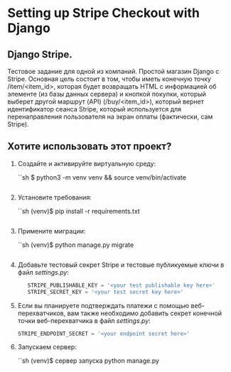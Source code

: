 # Setting up Stripe Checkout with Django
## Django Stripe.

Тестовое задание для одной из компаний. Простой магазин Django с Stripe. Основная цель состоит в том, чтобы иметь конечную точку /item/<item_id>, которая будет возвращать HTML с информацией об элементе (из базы данных сервера) и кнопкой покупки, который выберет другой маршрут (API) (/buy/<item_id>), который вернет идентификатор сеанса Stripe, который используется для перенаправления пользователя на экран оплаты (фактически, сам Stripe).

## Хотите использовать этот проект?


1. Создайте и активируйте виртуальную среду:

     ``sh
     $ python3 -m venv venv && source venv/bin/activate
     ```

1. Установите требования:

     ``sh
     (venv)$ pip install -r requirements.txt
     ```

1. Примените миграции:

     ``sh
     (venv)$ python manage.py migrate
     ```

1. Добавьте тестовый секрет Stripe и тестовые публикуемые ключи в файл *settings.py*:

     ```Python
        STRIPE_PUBLISHABLE_KEY = '<your test publishable key here>'
        STRIPE_SECRET_KEY = '<your test secret key here>'
     ```

1. Если вы планируете подтверждать платежи с помощью веб-перехватчиков, вам также необходимо добавить секрет конечной точки веб-перехватчика в файл *settings.py*:

     ```Python
     STRIPE_ENDPOINT_SECRET = '<your endpoint secret here>'
     ```

1. Запускаем сервер:

     ``sh
     (venv)$ сервер запуска python manage.py
     ```